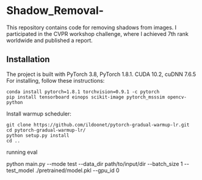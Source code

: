 # Shadow_Removal-
This repository contains code for removing shadows from images. I participated in the CVPR workshop challenge, where I achieved 7th rank worldwide and published a report.



## Installation
The project is built with PyTorch 3.8, PyTorch 1.8.1. CUDA 10.2, cuDNN 7.6.5
For installing, follow these instructions:
~~~
conda install pytorch=1.8.1 torchvision=0.9.1 -c pytorch
pip install tensorboard einops scikit-image pytorch_msssim opencv-python
~~~
Install warmup scheduler:
~~~
git clone https://github.com/ildoonet/pytorch-gradual-warmup-lr.git
cd pytorch-gradual-warmup-lr/
python setup.py install
cd ..
~~~

running eval

python main.py --mode test --data_dir path/to/input/dir  --batch_size 1 --test_model ./pretrained/model.pkl --gpu_id 0

